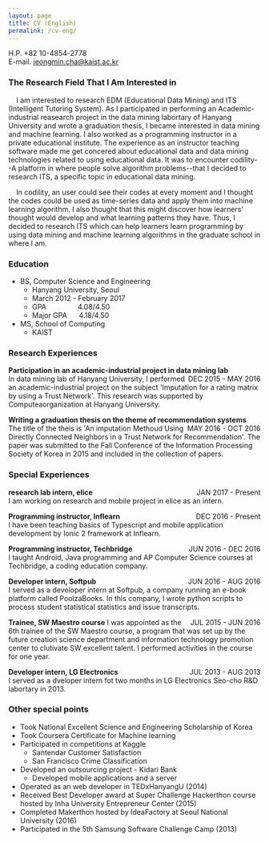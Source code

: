 ```yaml
---
layout: page
title: CV (English)
permalink: /cv-eng/
---
```

H.P. +82 10-4854-2778  
E-mail. jeongmin.cha@kaist.ac.kr

### The Research Field That I Am Interested in
&nbsp;&nbsp;&nbsp;&nbsp;I am interested to research EDM (Educational Data Mining) and ITS (Intelligent Tutoring System). As I participated in performing an Academic-industrial reasearch project in the data mining labortary of Hanyang University and wrote a graduation thesis, I became interested in data mining and machine learning. I also worked as a programming instructor in a private educational institute. The experience as an instructor teaching software made me get concered about educational data and data mining technologies related to using educational data. It was to encounter codility--A platform in where people solve algorithm problems--that I decided to research ITS, a specific topic in educational data mining.

&nbsp;&nbsp;&nbsp;&nbsp;In codility, an user could see their codes at every moment and I thought the codes could be used as time-series data and apply them into machine learning algorithm. I also thought that this might discover how learners' thought would develop and what learning patterns they have. Thus, I decided to research ITS which can help learners learn programming by using data mining and machine learning algorithms in the graduate school in where I am.


### Education
- BS, Computer Science and Engineering
    - Hanyang University, Seoul
    - March 2012 - February 2017
    - GPA                4.08/4.50
    - Major GPA      4.18/4.50
- MS, School of Computing
    - KAIST


### Research Experiences
**Participation in an academic-industrial project in data mining lab** <span style="float:right;">DEC 2015 - MAY 2016</span>  
In data mining lab of Hanyang University, I performed an academic-industrial project on the subject 'Imputation for a rating matrix by using a Trust Network'. This research was supported by Computeaorganization at Hanyang University.

**Writing a graduation thesis on the theme of recommendation systems** <span style="float:right;">MAY 2016 - OCT 2016</span>  
The title of the theis is 'An imputation Methoud Using Directly Connected Neighbors in a Trust Network for Recommendation'. The paper was submitted to the Fall Conference of the Information Processing Society of Korea in 2015 and included in the collection of papers.


### Special Experiences
**research lab intern, elice** <span style="float:right;">JAN 2017 - Present</span>  
I am working on research and mobile project in elice as an intern.

**Programming instructor, Inflearn** <span style="float:right;">DEC 2016 - Present</span>  
I have been teaching basics of Typescript and mobile application development by Ionic 2 framework at Inflearn.

**Programming instructor, Techbridge** <span style="float:right;">JUN 2016 - DEC 2016</span>  
I taught Android, Java programming and AP Computer Science courses at Techbridge, a coding education company.

**Developer intern, Softpub** <span style="float:right;">JUN 2016 - AUG 2016</span>  
I served as a developer intern at Softpub, a company running an e-book platform called PoolzaBooks. In this company, I wrote python scripts to process student statistical statistics and issue transcripts.

**Trainee, SW Maestro course** <span style="float:right;">JUL 2015 - JUN 2016</span>
I was appointed as the 6th trainee of the SW Maestro course, a program that was set up by the future creation science department and information technology promotion center to clutivate SW excellent talent. I performed activities in the course for one year.

**Developer intern, LG Electronics** <span style="float:right;">JUL 2013 - AUG 2013</span>  
I served as a dveloper intern fot two months in LG Electronics Seo-cho R&D labortary in 2013.


### Other special points
- Took National Excellent Science and Engineering Scholarship of Korea
- Took Coursera Certificate for Machine learning
- Participated in competitions at Kaggle
    - Santendar Customer Satisfaction
    - San Francisco Crime Classification
- Developed an outsourcing project - Kidari Bank
    - Developed mobile applications and a server 
- Operated as an web developer in TEDxHanyangU (2014)
- Received Best Developer award at Super Challenge Hackerthon course hosted by Inha University Entrepreneur Center (2015)
- Completed Makerthon hosted by IdeaFactory at Seoul National University (2016)
- Participated in the 5th Samsung Software Challenge Camp (2013)